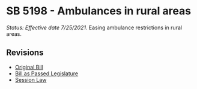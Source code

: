 # SB 5198 - Ambulances in rural areas
*Status: Effective date 7/25/2021.*
Easing ambulance restrictions in rural areas.

## Revisions
* [Original Bill](1/)
* [Bill as Passed Legislature](1/)
* [Session Law](1/)